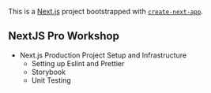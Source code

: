 This is a [Next.js](https://nextjs.org) project bootstrapped with [`create-next-app`](https://nextjs.org/docs/app/api-reference/cli/create-next-app).

## NextJS Pro Workshop

- Next.js Production Project Setup and Infrastructure
  - Setting up Eslint and Prettier
  - Storybook
  - Unit Testing
